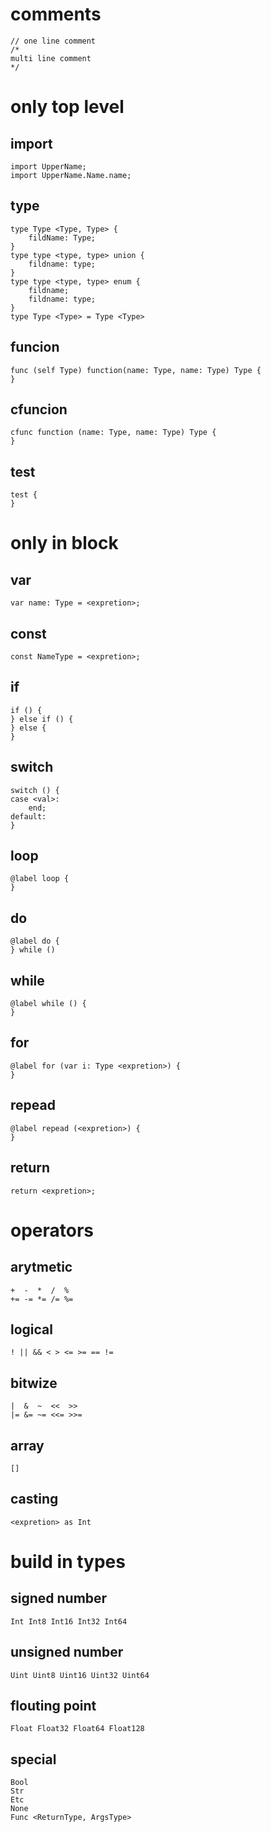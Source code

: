 # comments 
```
// one line comment
/*
multi line comment
*/
```

# only top level
## import 
```
import UpperName;
import UpperName.Name.name;
```

## type
```
type Type <Type, Type> {
    fildName: Type;
}
type type <type, type> union {
    fildname: type;
}
type type <type, type> enum {
    fildname;
    fildname: type;
}
type Type <Type> = Type <Type>
```

## funcion
```
func (self Type) function(name: Type, name: Type) Type {
}
```

## cfuncion
```
cfunc function (name: Type, name: Type) Type {
}
```

## test
```
test {
}
```

# only in block
## var
```
var name: Type = <expretion>;
```

## const
```
const NameType = <expretion>;
```

## if
```
if () {
} else if () {
} else {
}
```

## switch
```
switch () {
case <val>:
    end;
default:
}
```

## loop
```
@label loop {
}
```

## do
```
@label do {
} while ()
```

## while
```
@label while () {
}
```

## for
```
@label for (var i: Type <expretion>) {
}
```

## repead
```
@label repead (<expretion>) {
}
```

## return
```
return <expretion>;
```

# operators
## arytmetic
```
+  -  *  /  %
+= -= *= /= %=
```
## logical
```
! || && < > <= >= == !=
```
## bitwize
```
|  &  ~  <<  >>
|= &= ~= <<= >>=
```
## array
```
[]
```
## casting
```
<expretion> as Int
```
# build in types
## signed number
```
Int Int8 Int16 Int32 Int64
```
## unsigned number
```
Uint Uint8 Uint16 Uint32 Uint64
```
## flouting point
```
Float Float32 Float64 Float128
```
## special
```
Bool
Str
Etc
None
Func <ReturnType, ArgsType>
```
